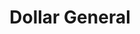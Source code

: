 ---
title: "Dollar General"
url: /mount-airy/dollar-general-east-pine-street/
shop: variety store
---
